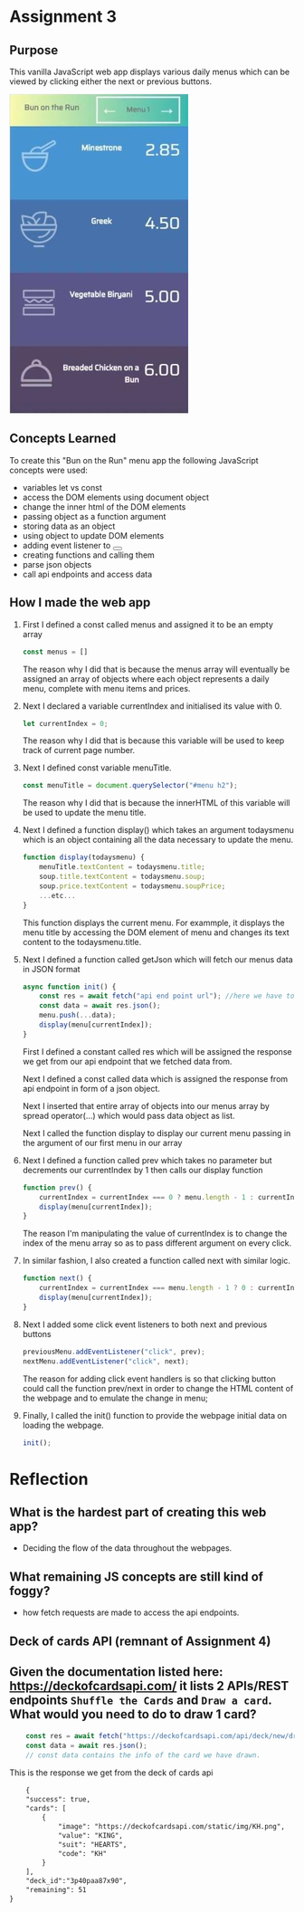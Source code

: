 # Assignment 3

## Purpose

This vanilla JavaScript web app displays various daily menus which can be viewed by clicking either the next or previous buttons.  

![Image of app](app.jpg)

## Concepts Learned

To create this "Bun on the Run" menu app the following JavaScript concepts were used:
- variables let vs const
- access the DOM elements using document object
- change the inner html of the DOM elements
- passing object as a function argument
- storing data as an object
- using object to update DOM elements
- adding event listener to <button> 
- creating functions and calling them
- parse json objects
- call api endpoints and access data

## How I made the web app

1. First I defined a const called menus and assigned it to be an empty array
    ```js
    const menus = []
    ```
    The reason why I did that is because the menus array will eventually be assigned an array of objects where each object represents a daily menu, complete with menu items and prices.

1. Next I declared a variable currentIndex and initialised its value with 0.
    ```js
    let currentIndex = 0;
    ```
    The reason why I did that is because this variable will be used to keep track of current page number.
    

1. Next I defined const variable menuTitle.
    ```js
    const menuTitle = document.querySelector("#menu h2");
    ```
    The reason why I did that is because the innerHTML of this variable will be used to update the menu title.

1. Next I defined a function display() which takes an argument todaysmenu which is an object containing all the data necessary to update the menu.
    ```js
    function display(todaysmenu) {
        menuTitle.textContent = todaysmenu.title;
        soup.title.textContent = todaysmenu.soup;
        soup.price.textContent = todaysmenu.soupPrice;
        ...etc...
    }
    ```
    This function displays the current menu.  For exammple, it displays the menu title by accessing the DOM element of
    menu and changes its text content to the todaysmenu.title.

1. Next I defined a function called getJson which will fetch our menus data in JSON format
    ```js
    async function init() {
        const res = await fetch("api end point url"); //here we have to pass the api endpoint url we are trying to access
        const data = await res.json();
        menu.push(...data);
        display(menu[currentIndex]);
    }
    ```
    First I defined a constant called res which will be assigned the response we get from our api endpoint that we fetched
    data from.
    
    Next I defined a const called data which is assigned the response from api endpoint in form of a json object.

    Next I inserted that entire array of objects into our menus array by spread operator(...) which would pass data
    object as list.  

    Next I called the function display to display our current menu passing in the argument of our first menu in our array

1.  Next I defined a function called prev which takes no parameter but decrements our currentIndex by 1 then calls our display function
    ```js
    function prev() {
        currentIndex = currentIndex === 0 ? menu.length - 1 : currentIndex - 1;
        display(menu[currentIndex]);
    }
    ```
    The reason I'm manipulating the value of currentIndex is to change the index of the menu array so as to pass different
    argument on every click.

1.  In similar fashion, I also created a function called next with similar logic.
    ```js
    function next() {
        currentIndex = currentIndex === menu.length - 1 ? 0 : currentIndex + 1;
        display(menu[currentIndex]);
    }
    ```

1.  Next I added some click event listeners to both next and previous buttons
    ```js
    previousMenu.addEventListener("click", prev);
    nextMenu.addEventListener("click", next);
    ```
    The reason for adding click event handlers is so that clicking button could call the function prev/next in order to
    change the HTML content of the webpage and to emulate the change in menu;

1.  Finally, I called the init() function to provide the webpage initial data on loading the webpage.
    ```js
    init();
    ```

# Reflection
## What is the hardest part of creating this web app?
- Deciding the flow of the data throughout the webpages.

## What remaining JS concepts are still kind of foggy?
- how fetch requests are made to access the api endpoints.

## Deck of cards API (remnant of Assignment 4)
Given the documentation listed here: https://deckofcardsapi.com/ it lists 2 APIs/REST endpoints `Shuffle the Cards` and `Draw a card`.  What would you need to do to draw 1 card?
- 

```js
    const res = await fetch("https://deckofcardsapi.com/api/deck/new/draw/?count=1");
    const data = await res.json();
    // const data contains the info of the card we have drawn.
```

This is the response we get from the deck of cards api
```
    {
    "success": true,
    "cards": [
        {
            "image": "https://deckofcardsapi.com/static/img/KH.png",
            "value": "KING",
            "suit": "HEARTS",
            "code": "KH"
        }
    ],
    "deck_id":"3p40paa87x90",
    "remaining": 51
}
```

